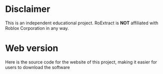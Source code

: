# Disclaimer
This is an independent educational project. RoExtract is **NOT** affiliated with Roblox Corporation in any way.

# Web version
Here is the source code for the website of this project, making it easier for users to download the software